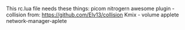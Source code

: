 This rc.lua file needs these things:
picom
nitrogern
awesome plugin - collision from:
  https://github.com/Elv13/collision
 Kmix - volume applete
 network-manager-aplete
  

